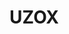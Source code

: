 # UZOX

<p><a href="https://heroku.com/deploy?template="https://github.com/Alone45-45/uzox"><https://img.shields.io/badge/-%F0%9D%98%BF%F0%9D%99%80%F0%9D%99%8B%F0%9D%99%87%F0%9D%99%8A%F0%9D%99%94%20%F0%9D%99%8F%F0%9D%99%8A%20%F0%9D%99%83%F0%9D%99%80%F0%9D%99%8D%F0%9D%99%8A%F0%9D%99%86%F0%9D%99%90-blue?style=for-the-badge&logo=heroku" width="220" height="38.45""/></a><p>
